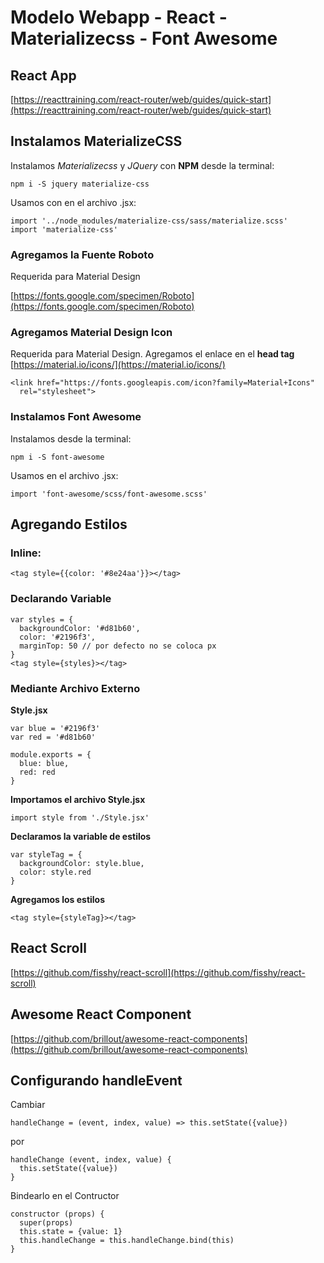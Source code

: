 # Modelo Webapp - React - Materializecss - Font Awesome

## React App 

[https://reacttraining.com/react-router/web/guides/quick-start](https://reacttraining.com/react-router/web/guides/quick-start)

## Instalamos MaterializeCSS

Instalamos *Materializecss* y *JQuery* con **NPM** desde la terminal:

    npm i -S jquery materialize-css

Usamos con en el archivo .jsx:

    import '../node_modules/materialize-css/sass/materialize.scss'
    import 'materialize-css'

### Agregamos la Fuente Roboto
Requerida para Material Design

[https://fonts.google.com/specimen/Roboto](https://fonts.google.com/specimen/Roboto)

### Agregamos Material Design Icon
Requerida para Material Design. Agregamos el enlace en el **head tag**
[https://material.io/icons/](https://material.io/icons/)

    <link href="https://fonts.googleapis.com/icon?family=Material+Icons"
      rel="stylesheet">


### Instalamos Font Awesome
Instalamos desde la terminal:

    npm i -S font-awesome

Usamos en el archivo .jsx:

    import 'font-awesome/scss/font-awesome.scss'

## Agregando Estilos
### Inline:

    <tag style={{color: '#8e24aa'}}></tag>

### Declarando Variable

    var styles = {
      backgroundColor: '#d81b60',
      color: '#2196f3',
      marginTop: 50 // por defecto no se coloca px
    }
    <tag style={styles}></tag>

### Mediante Archivo Externo

**Style.jsx**

    var blue = '#2196f3'
    var red = '#d81b60'
    
    module.exports = {
      blue: blue,
      red: red
    }

**Importamos el archivo Style.jsx**

    import style from './Style.jsx'

**Declaramos la variable de estilos**

    var styleTag = {
      backgroundColor: style.blue,
      color: style.red
    }

**Agregamos los estilos**

    <tag style={styleTag}></tag>

## React Scroll
[https://github.com/fisshy/react-scroll](https://github.com/fisshy/react-scroll)

## Awesome React Component
[https://github.com/brillout/awesome-react-components](https://github.com/brillout/awesome-react-components)

## Configurando handleEvent

Cambiar

    handleChange = (event, index, value) => this.setState({value})

por

    handleChange (event, index, value) {
      this.setState({value})
    }

Bindearlo en el Contructor

    constructor (props) {
      super(props)
      this.state = {value: 1}
      this.handleChange = this.handleChange.bind(this)
    }
